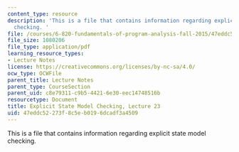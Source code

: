 ```yaml
---
content_type: resource
description: 'This is a file that contains information regarding explicit state model
  checking. '
file: /courses/6-820-fundamentals-of-program-analysis-fall-2015/47eddc52273f8c5eb0196dcadf3a4509_MIT6_820F15_L23.pdf
file_size: 1080206
file_type: application/pdf
learning_resource_types:
- Lecture Notes
license: https://creativecommons.org/licenses/by-nc-sa/4.0/
ocw_type: OCWFile
parent_title: Lecture Notes
parent_type: CourseSection
parent_uid: c8e79311-c9b5-4421-6e30-eec14748516b
resourcetype: Document
title: Explicit State Model Checking, Lecture 23
uid: 47eddc52-273f-8c5e-b019-6dcadf3a4509
---
```

This is a file that contains information regarding explicit state model checking. 